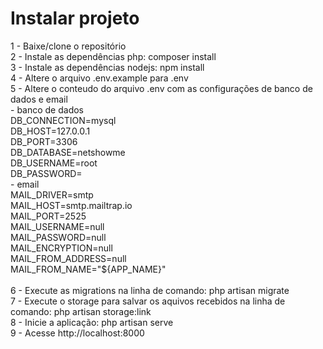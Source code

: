# Instalar projeto </br>
1 - Baixe/clone o repositório </br>
2 - Instale as dependências php: composer install </br>
3 - Instale as dependências nodejs: npm install </br>
4 - Altere o arquivo .env.example para .env </br>
5 - Altere o conteudo do arquivo .env com as configurações de banco de dados e email </br>
    - banco de dados </br>
    DB_CONNECTION=mysql </br>
    DB_HOST=127.0.0.1 </br>
    DB_PORT=3306 </br>
    DB_DATABASE=netshowme </br>
    DB_USERNAME=root </br> 
    DB_PASSWORD= </br>
    -  email </br>
    MAIL_DRIVER=smtp </br>
    MAIL_HOST=smtp.mailtrap.io </br>
    MAIL_PORT=2525 </br> 
    MAIL_USERNAME=null </br>
    MAIL_PASSWORD=null </br>
    MAIL_ENCRYPTION=null </br>
    MAIL_FROM_ADDRESS=null </br>
    MAIL_FROM_NAME="${APP_NAME}" </br>
 </br>
6 - Execute as migrations na linha de comando: php artisan migrate </br>
7 - Execute o storage para salvar os aquivos recebidos na linha de comando: php artisan storage:link </br>
8 - Inicie a aplicação: php artisan serve </br>
9 - Acesse http://localhost:8000 </br>
